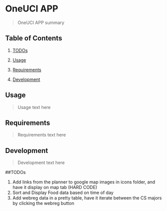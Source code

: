 # OneUCI APP

> OneUCI APP summary

## Table of Contents

1. [TODOs](#todos)

1. [Usage](#usage)
1. [Requirements](#requirements)
1. [Development](#develompent)

## Usage

> Usage text here

## Requirements

> Requirements text here

## Development

> Development text here

##TODOs

1. Add links from the planner to google map images in icons folder, and have it display on map tab (HARD CODE)
1. Sort and Display Food data based on time of day
1. Add webreg data in a pretty table, have it iterate between the CS majors by clicking the webreg button